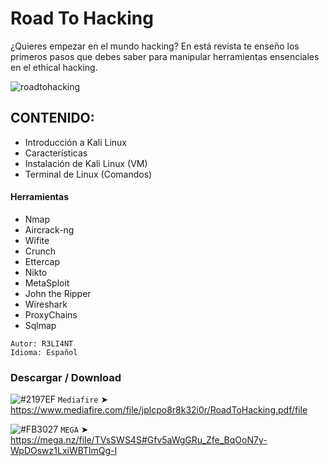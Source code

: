 # Road To Hacking
¿Quieres empezar en el mundo hacking? En está revista te enseño los primeros pasos que debes saber para manipular herramientas ensenciales en el ethical hacking.

![roadtohacking](https://user-images.githubusercontent.com/75953873/106670793-4442fe00-658c-11eb-86b0-04124296ad52.png)

## CONTENIDO:
- Introducción a Kali Linux
- Características
- Instalación de Kali Linux (VM)
- Terminal de Linux (Comandos)
#### Herramientas
- Nmap
- Aircrack-ng
- Wifite
- Crunch
- Ettercap
- Nikto
- MetaSploit
- John the Ripper
- Wireshark
- ProxyChains
- Sqlmap

```
Autor: R3LI4NT
Idioma: Español
```

### Descargar / Download

![#2197EF](https://via.placeholder.com/15/2197EF/000000?text=+) `Mediafire`
➤ https://www.mediafire.com/file/jplcpo8r8k32i0r/RoadToHacking.pdf/file

![#FB3027](https://via.placeholder.com/15/FB3027/000000?text=+) `MEGA`
➤ https://mega.nz/file/TVsSWS4S#Gfv5aWgGRu_Zfe_BqOoN7y-WpDOswz1LxiWBTlmQg-I
